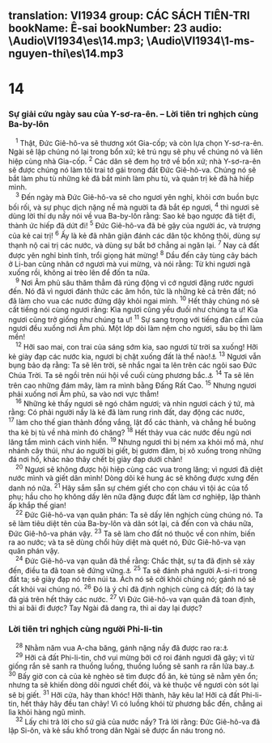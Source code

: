 translation: VI1934
group: CÁC SÁCH TIÊN-TRI
bookName: Ê-sai 
bookNumber: 23
audio: \Audio\VI1934\es\14.mp3; \Audio\VI1934\1-ms-nguyen-thi\es\14.mp3
-------

<div class="title"><h1>14</h1><h3>Sự giải cứu ngày sau của Y-sơ-ra-ên. – Lời tiên tri nghịch cùng Ba-by-lôn</h3></div>
<span class="verse es_14_1"> <sup>1</sup> Thật, Đức Giê-hô-va sẽ thương xót Gia-cốp; và còn lựa chọn Y-sơ-ra-ên. Ngài sẽ lập chúng nó lại trong bổn xứ; kẻ trú ngụ sẽ phụ về chúng nó và liên hiệp cùng nhà Gia-cốp. </span>
<span class="verse es_14_2"><sup>2</sup> Các dân sẽ đem họ trở về bổn xứ; nhà Y-sơ-ra-ên sẽ được chúng nó làm tôi trai tớ gái trong đất Đức Giê-hô-va. Chúng nó sẽ bắt làm phu tù những kẻ đã bắt mình làm phu tù, và quản trị kẻ đã hà hiếp mình. <br/></span>
<span class="verse es_14_3"> <sup>3</sup> Đến ngày mà Đức Giê-hô-va sẽ cho ngươi yên nghỉ, khỏi cơn buồn bực bối rối, và sự phục dịch nặng nề mà người ta đã bắt ép ngươi, </span>
<span class="verse es_14_4"><sup>4</sup> thì ngươi sẽ dùng lời thí dụ nầy nói về vua Ba-by-lôn rằng: Sao kẻ bạo ngược đã tiệt đi, thành ức hiếp đã dứt đi! </span>
<span class="verse es_14_5"><sup>5</sup> Đức Giê-hô-va đã bẻ gậy của người ác, và trượng của kẻ cai trị! </span>
<span class="verse es_14_6"><sup>6</sup> Ấy là kẻ đã nhân giận đánh các dân tộc không thôi, dùng sự thạnh nộ cai trị các nước, và dùng sự bắt bớ chẳng ai ngăn lại. </span>
<span class="verse es_14_7"><sup>7</sup> Nay cả đất được yên nghỉ bình tĩnh, trổi giọng hát mừng! </span>
<span class="verse es_14_8"><sup>8</sup> Dầu đến cây tùng cây bách ở Li-ban cũng nhân cớ ngươi mà vui mừng, và nói rằng: Từ khi ngươi ngã xuống rồi, không ai trèo lên để đốn ta nữa. <br/></span>
<span class="verse es_14_9"> <sup>9</sup> Nơi Âm phủ sâu thăm thẳm đã rúng động vì cớ ngươi đặng rước ngươi đến. Nó đã vì ngươi đánh thức các âm hồn, tức là những kẻ cả trên đất; nó đã làm cho vua các nước đứng dậy khỏi ngai mình. </span>
<span class="verse es_14_10"><sup>10</sup> Hết thảy chúng nó sẽ cất tiếng nói cùng ngươi rằng: Kìa ngươi cũng yếu đuối như chúng ta ư! Kìa ngươi cũng trở giống như chúng ta ư! </span>
<span class="verse es_14_11"><sup>11</sup> Sự sang trọng với tiếng đàn cầm của ngươi đều xuống nơi Âm phủ. Một lớp dòi làm nệm cho ngươi, sâu bọ thì làm mền! <br/></span>
<span class="verse es_14_12"> <sup>12</sup> Hỡi sao mai, con trai của sáng sớm kia, sao ngươi từ trời sa xuống! Hỡi kẻ giày đạp các nước kia, ngươi bị chặt xuống đất là thể nào!<a data-toggle="tooltip" data-placement="bottom" title="Kh 8:10; 9:1">⚓</a></span>
<span class="verse es_14_13"><sup>13</sup> Ngươi vẫn bụng bảo dạ rằng: Ta sẽ lên trời, sẽ nhắc ngai ta lên trên các ngôi sao Đức Chúa Trời. Ta sẽ ngồi trên núi hội về cuối cùng phương bắc.<a data-toggle="tooltip" data-placement="bottom" title="Mat 11:23; Lu 10:15">⚓</a></span>
<span class="verse es_14_14"><sup>14</sup> Ta sẽ lên trên cao những đám mây, làm ra mình bằng Đấng Rất Cao. </span>
<span class="verse es_14_15"><sup>15</sup> Nhưng ngươi phải xuống nơi Âm phủ, sa vào nơi vực thẳm! <br/></span>
<span class="verse es_14_16"> <sup>16</sup> Những kẻ thấy ngươi sẽ ngó chăm ngươi; và nhìn ngươi cách ý tứ, mà rằng: Có phải người nầy là kẻ đã làm rung rinh đất, day động các nước, </span>
<span class="verse es_14_17"><sup>17</sup> làm cho thế gian thành đồng vắng, lật đổ các thành, và chẳng hề buông tha kẻ bị tù về nhà mình đó chăng? </span>
<span class="verse es_14_18"><sup>18</sup> Hết thảy vua các nước đều ngủ nơi lăng tẩm mình cách vinh hiển. </span>
<span class="verse es_14_19"><sup>19</sup> Nhưng ngươi thì bị ném xa khỏi mồ mả, như nhánh cây thúi, như áo người bị giết, bị gươm đâm, bị xô xuống trong những đá nơi hố, khác nào thây chết bị giày đạp dưới chân! <br/></span>
<span class="verse es_14_20"> <sup>20</sup> Ngươi sẽ không được hội hiệp cùng các vua trong lăng; vì ngươi đã diệt nước mình và giết dân mình! Dòng dõi kẻ hung ác sẽ không được xưng đến danh nó nữa. </span>
<span class="verse es_14_21"><sup>21</sup> Hãy sắm sẵn sự chém giết cho con cháu vì tội ác của tổ phụ; hầu cho họ không dấy lên nữa đặng được đất làm cơ nghiệp, lập thành ấp khắp thế gian! <br/></span>
<span class="verse es_14_22"> <sup>22</sup> Đức Giê-hô-va vạn quân phán: Ta sẽ dấy lên nghịch cùng chúng nó. Ta sẽ làm tiêu diệt tên của Ba-by-lôn và dân sót lại, cả đến con và cháu nữa, Đức Giê-hô-va phán vậy. </span>
<span class="verse es_14_23"><sup>23</sup> Ta sẽ làm cho đất nó thuộc về con nhím, biến ra ao nước; và ta sẽ dùng chổi hủy diệt mà quét nó, Đức Giê-hô-va vạn quân phán vậy. <br/></span>
<span class="verse es_14_24"> <sup>24</sup> Đức Giê-hô-va vạn quân đã thề rằng: Chắc thật, sự ta đã định sẽ xảy đến, điều ta đã toan sẽ đứng vững.<a data-toggle="tooltip" data-placement="bottom" title="Es 10:5-34; Na 1:1–3:19; So 2:13-15">⚓</a></span>
<span class="verse es_14_25"><sup>25</sup> Ta sẽ đánh phá người A-si-ri trong đất ta; sẽ giày đạp nó trên núi ta. Ách nó sẽ cởi khỏi chúng nó; gánh nó sẽ cất khỏi vai chúng nó. </span>
<span class="verse es_14_26"><sup>26</sup> Đó là ý chỉ đã định nghịch cùng cả đất; đó là tay đã giá trên hết thảy các nước. </span>
<span class="verse es_14_27"><sup>27</sup> Vì Đức Giê-hô-va vạn quân đã toan định, thì ai bãi đi được? Tay Ngài đã dang ra, thì ai day lại được? <br/></span>
<div class="title"><h3>Lời tiên tri nghịch cùng người Phi-li-tin</h3></div>
<span class="verse es_14_28"> <sup>28</sup> Nhằm năm vua A-cha băng, gánh nặng nầy đã được rao ra:<a data-toggle="tooltip" data-placement="bottom" title="2Vua 16:20; 2Su 28:27">⚓</a><br/></span>
<span class="verse es_14_29"> <sup>29</sup> Hỡi cả đất Phi-li-tin, chớ vui mừng bởi cớ roi đánh ngươi đã gãy; vì từ giống rắn sẽ sanh ra thuồng luồng, thuồng luồng sẽ sanh ra rắn lửa bay.<a data-toggle="tooltip" data-placement="bottom" title="Gie 47:1-7; Exe 25:15-17; Gio 3:4-8; Am 1:6-8; So 2:4-7; Xa 9:5-7">⚓</a></span>
<span class="verse es_14_30"><sup>30</sup> Bấy giờ con cả của kẻ nghèo sẽ tìm được đồ ăn, kẻ túng sẽ nằm yên ổn; nhưng ta sẽ khiến dòng dõi ngươi chết đói, và kẻ thuộc về ngươi còn sót lại sẽ bị giết. </span>
<span class="verse es_14_31"><sup>31</sup> Hỡi cửa, hãy than khóc! Hỡi thành, hãy kêu la! Hỡi cả đất Phi-li-tin, hết thảy hãy đều tan chảy! Vì có luồng khói từ phương bắc đến, chẳng ai lìa khỏi hàng ngũ mình. <br/></span>
<span class="verse es_14_32"> <sup>32</sup> Lấy chi trả lời cho sứ giả của nước nầy? Trả lời rằng: Đức Giê-hô-va đã lập Si-ôn, và kẻ sầu khổ trong dân Ngài sẽ được ẩn náu trong nó. <br/></span>

